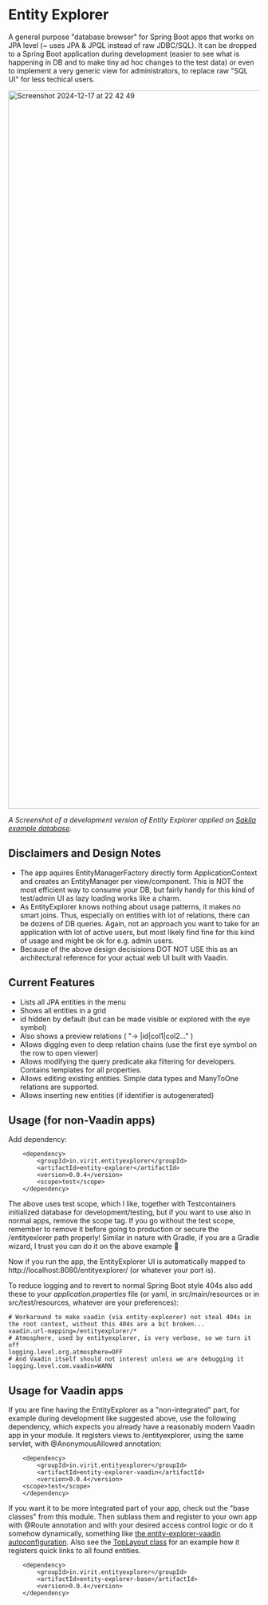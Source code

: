 # Entity Explorer

A general purpose "database browser" for Spring Boot apps that works on JPA level (~ uses JPA &amp; JPQL instead of raw JDBC/SQL). It can be dropped to a Spring Boot application during development (easier to see what is happening in DB and to make tiny ad hoc changes to the test data) or even to implement a very generic view for administrators, to replace raw "SQL UI" for less techical users.

<img width="1439" alt="Screenshot 2024-12-17 at 22 42 49" src="https://github.com/user-attachments/assets/b3479f8d-50e6-4344-a612-d636e9555dfc" />

*A Screenshot of a development version of Entity Explorer applied on [Sakila example database](https://github.com/mstahv/sakila-spring-data-jpa-starter).*

## Disclaimers and Design Notes

 * The app aquires EntityManagerFactory directly form ApplicationContext and creates an EntityManager per view/component. This is NOT the most efficient way to consume your DB, but fairly handy for this kind of test/admin UI as lazy loading works like a charm.
 * As EntityExplorer knows nothing about usage patterns, it makes no smart joins. Thus, especially on entities with lot of relations, there can be dozens of DB queries. Again, not an approach you want to take for an application with lot of active users, but most likely find fine for this kind of usage and might be ok for e.g. admin users.
 * Because of the above design decisisions DOT NOT USE this as an architectural reference for your actual web UI built with Vaadin.

## Current Features

 * Lists all JPA entities in the menu
 * Shows all entities in a grid
  * id hidden by default (but can be made visible or explored with the eye symbol)
  * Also shows a preview relations ( "-> |id|col1|col2..." )
  * Allows digging even to deep relation chains (use the first eye symbol on the row to open viewer)
 * Allows modifying the query predicate aka filtering for developers. Contains templates for all properties.
 * Allows editing existing entities. Simple data types and ManyToOne relations are supported.
 * Allows inserting new entities (if identifier is autogenerated)

## Usage (for non-Vaadin apps)

Add dependency:

		<dependency>
			<groupId>in.virit.entityexplorer</groupId>
			<artifactId>entity-explorer</artifactId>
			<version>0.0.4</version>
			<scope>test</scope>
		</dependency>

The above uses test scope, which I like, together with Testcontainers initialized database for development/testing, but if you want to use also in normal apps, remove the scope tag.  If you go without the test scope, remember to remove it before going to production or secure the /entityexlorer path properly! Similar in nature with Gradle, if you are a Gradle wizard, I trust you can do it on the above example 💪

Now if you run the app, the EntityExplorer UI is automatically mapped to http://localhost:8080/entityexplorer/ (or whatever your port is). 

To reduce logging and to revert to normal Spring Boot style 404s also add these to your *application.properties* file (or yaml, in src/main/resources or in src/test/resources, whatever are your preferences):


```
# Workaround to make vaadin (via entity-exploorer) not steal 404s in the root context, without this 404s are a bit broken...
vaadin.url-mapping=/entityexplorer/*
# Atmosphere, used by entityexplorer, is very verbose, so we turn it off
logging.level.org.atmosphere=OFF
# And Vaadin itself should not interest unless we are debugging it
logging.level.com.vaadin=WARN
```

## Usage for Vaadin apps

If you are fine having the EntityExplorer as a "non-integrated" part, for example during development like suggested above, use the following dependency, which expects you already have a reasonably modern Vaadin app in your module. It registers views to /entityexplorer, using the same servlet, with @AnonymousAllowed annotation:

        <dependency>
            <groupId>in.virit.entityexplorer</groupId>
            <artifactId>entity-explorer-vaadin</artifactId>
            <version>0.0.4</version>
	    <scope>test</scope>
        </dependency>

If you want it to be more integrated part of your app, check out the "base classes" from this module. Then sublass them and register to your own app with @Route annotation and with your desired access control logic or do it somehow dynamically, something like [the entity-explorer-vaadin autoconfiguration](https://github.com/viritin/entityexplorer/blob/main/entity-explorer-vaadin/src/main/java/in/virit/entityexplorer/EntityExplorerVaadinAppAutoconfiguration.java). Also see the [TopLayout class](https://github.com/viritin/entityexplorer/blob/main/entity-explorer-base/src/main/java/in/virit/entityexplorer/TopLayout.java) for an example how it registers quick links to all found entities.

        <dependency>
            <groupId>in.virit.entityexplorer</groupId>
            <artifactId>entity-explorer-base</artifactId>
            <version>0.0.4</version>
        </dependency>
